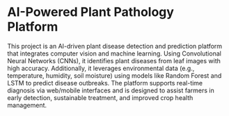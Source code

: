 # AI-Powered Plant Pathology Platform
This project is an AI-driven plant disease detection and prediction platform that integrates computer vision and machine learning. Using Convolutional Neural Networks (CNNs), it identifies plant diseases from leaf images with high accuracy. Additionally, it leverages environmental data (e.g., temperature, humidity, soil moisture) using models like Random Forest and LSTM to predict disease outbreaks. The platform supports real-time diagnosis via web/mobile interfaces and is designed to assist farmers in early detection, sustainable treatment, and improved crop health management.
